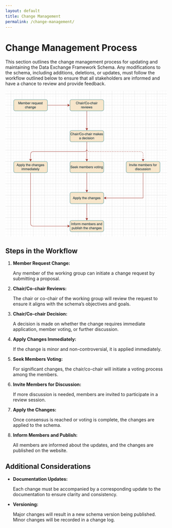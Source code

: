 ```yaml
---
layout: default
title: Change Management
permalink: /change-management/
---
```


<h1 class="text-2xl font-bold text-gray-800">Change Management Process</h1>
<p class="mt-4 text-gray-600">
   This section outlines the change management process for updating and maintaining the Data Exchange Framework Schema. Any modifications to the schema, including additions, deletions, or updates, must follow the workflow outlined below to ensure that all stakeholders are informed and have a chance to review and provide feedback.
</p>

<!-- Change Request Workflow Diagram -->
<div class="mt-8 text-center">
   <img src="/assets/images/change-approval-process.png" alt="Change Request Workflow" class="mx-auto border border-gray-300 rounded-lg shadow-lg max-w-full">
</div>

<h2 class="text-xl font-semibold text-gray-800 mt-12">Steps in the Workflow</h2>
<ol class="mt-4 list-decimal list-inside text-gray-600 space-y-4">
   <li>
   <strong>Member Request Change:</strong> 
   <p class="ml-6">
      Any member of the working group can initiate a change request by submitting a proposal.
   </p>
   </li>
   <li>
   <strong>Chair/Co-chair Reviews:</strong>
   <p class="ml-6">
      The chair or co-chair of the working group will review the request to ensure it aligns with the schema’s objectives and goals.
   </p>
   </li>
   <li>
   <strong>Chair/Co-chair Decision:</strong>
   <p class="ml-6">
      A decision is made on whether the change requires immediate application, member voting, or further discussion.
   </p>
   </li>
   <li>
   <strong>Apply Changes Immediately:</strong>
   <p class="ml-6">
      If the change is minor and non-controversial, it is applied immediately.
   </p>
   </li>
   <li>
   <strong>Seek Members Voting:</strong>
   <p class="ml-6">
      For significant changes, the chair/co-chair will initiate a voting process among the members.
   </p>
   </li>
   <li>
   <strong>Invite Members for Discussion:</strong>
   <p class="ml-6">
      If more discussion is needed, members are invited to participate in a review session.
   </p>
   </li>
   <li>
   <strong>Apply the Changes:</strong>
   <p class="ml-6">
      Once consensus is reached or voting is complete, the changes are applied to the schema.
   </p>
   </li>
   <li>
   <strong>Inform Members and Publish:</strong>
   <p class="ml-6">
      All members are informed about the updates, and the changes are published on the website.
   </p>
   </li>
</ol>

<h2 class="text-xl font-semibold text-gray-800 mt-12">Additional Considerations</h2>
<ul class="mt-4 list-disc list-inside text-gray-600 space-y-4">
   <li>
   <strong>Documentation Updates:</strong> 
   <p class="ml-6">
      Each change must be accompanied by a corresponding update to the documentation to ensure clarity and consistency.
   </p>
   </li>
   <li>
   <strong>Versioning:</strong> 
   <p class="ml-6">
      Major changes will result in a new schema version being published. Minor changes will be recorded in a change log.
   </p>
   </li>
</ul>

